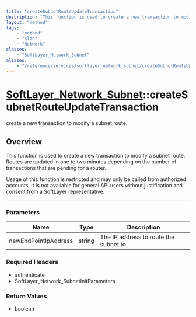 ```yaml
---
title: "createSubnetRouteUpdateTransaction"
description: "This function is used to create a new transaction to modify a subnet route. Routes are updated in one to two minutes dep... "
layout: "method"
tags:
    - "method"
    - "sldn"
    - "Network"
classes:
    - "SoftLayer_Network_Subnet"
aliases:
    - "/reference/services/softlayer_network_subnet/createSubnetRouteUpdateTransaction"
---
```

# [SoftLayer_Network_Subnet](/reference/services/SoftLayer_Network_Subnet)::createSubnetRouteUpdateTransaction

create a new transaction to modify a subnet route.


## Overview 
This function is used to create a new transaction to modify a subnet route. Routes are updated in one to two minutes depending on the number of transactions that are pending for a router. 

Usage of this function is restricted and may only be called from authorized accounts. It is not available for general API users without justification and consent from a SoftLayer representative. 

-----

### Parameters 
|Name | Type | Description |
| --- | --- | --- |
|newEndPointIpAddress| string| The IP address to route the subnet to|


### Required Headers
* authenticate
* SoftLayer_Network_SubnetInitParameters


### Return Values
* boolean




